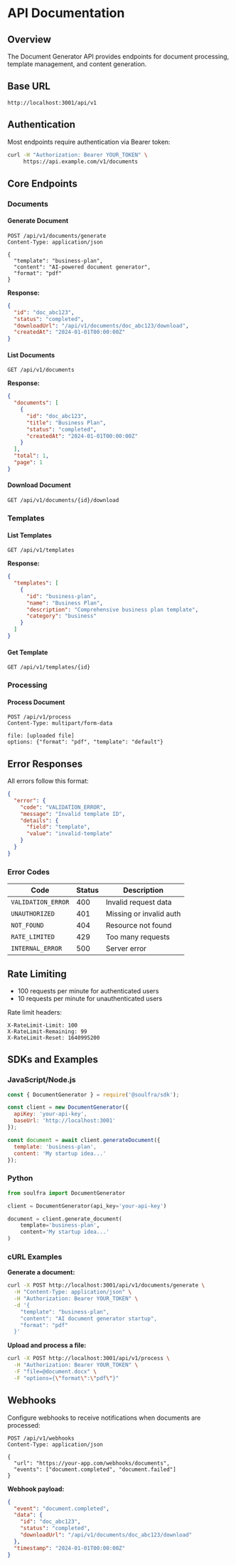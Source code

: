 # API Documentation

## Overview

The Document Generator API provides endpoints for document processing, template management, and content generation.

## Base URL

```
http://localhost:3001/api/v1
```

## Authentication

Most endpoints require authentication via Bearer token:

```bash
curl -H "Authorization: Bearer YOUR_TOKEN" \
     https://api.example.com/v1/documents
```

## Core Endpoints

### Documents

#### Generate Document
```http
POST /api/v1/documents/generate
Content-Type: application/json

{
  "template": "business-plan",
  "content": "AI-powered document generator",
  "format": "pdf"
}
```

**Response:**
```json
{
  "id": "doc_abc123",
  "status": "completed",
  "downloadUrl": "/api/v1/documents/doc_abc123/download",
  "createdAt": "2024-01-01T00:00:00Z"
}
```

#### List Documents
```http
GET /api/v1/documents
```

**Response:**
```json
{
  "documents": [
    {
      "id": "doc_abc123", 
      "title": "Business Plan",
      "status": "completed",
      "createdAt": "2024-01-01T00:00:00Z"
    }
  ],
  "total": 1,
  "page": 1
}
```

#### Download Document
```http
GET /api/v1/documents/{id}/download
```

### Templates

#### List Templates
```http
GET /api/v1/templates
```

**Response:**
```json
{
  "templates": [
    {
      "id": "business-plan",
      "name": "Business Plan",
      "description": "Comprehensive business plan template",
      "category": "business"
    }
  ]
}
```

#### Get Template
```http
GET /api/v1/templates/{id}
```

### Processing

#### Process Document
```http
POST /api/v1/process
Content-Type: multipart/form-data

file: [uploaded file]
options: {"format": "pdf", "template": "default"}
```

## Error Responses

All errors follow this format:

```json
{
  "error": {
    "code": "VALIDATION_ERROR",
    "message": "Invalid template ID",
    "details": {
      "field": "template",
      "value": "invalid-template"
    }
  }
}
```

### Error Codes

| Code | Status | Description |
|------|--------|-------------|
| `VALIDATION_ERROR` | 400 | Invalid request data |
| `UNAUTHORIZED` | 401 | Missing or invalid auth |
| `NOT_FOUND` | 404 | Resource not found |
| `RATE_LIMITED` | 429 | Too many requests |
| `INTERNAL_ERROR` | 500 | Server error |

## Rate Limiting

- 100 requests per minute for authenticated users
- 10 requests per minute for unauthenticated users

Rate limit headers:
```
X-RateLimit-Limit: 100
X-RateLimit-Remaining: 99
X-RateLimit-Reset: 1640995200
```

## SDKs and Examples

### JavaScript/Node.js
```javascript
const { DocumentGenerator } = require('@soulfra/sdk');

const client = new DocumentGenerator({
  apiKey: 'your-api-key',
  baseUrl: 'http://localhost:3001'
});

const document = await client.generateDocument({
  template: 'business-plan',
  content: 'My startup idea...'
});
```

### Python
```python
from soulfra import DocumentGenerator

client = DocumentGenerator(api_key='your-api-key')

document = client.generate_document(
    template='business-plan',
    content='My startup idea...'
)
```

### cURL Examples

**Generate a document:**
```bash
curl -X POST http://localhost:3001/api/v1/documents/generate \
  -H "Content-Type: application/json" \
  -H "Authorization: Bearer YOUR_TOKEN" \
  -d '{
    "template": "business-plan",
    "content": "AI document generator startup",
    "format": "pdf"
  }'
```

**Upload and process a file:**
```bash
curl -X POST http://localhost:3001/api/v1/process \
  -H "Authorization: Bearer YOUR_TOKEN" \
  -F "file=@document.docx" \
  -F "options={\"format\":\"pdf\"}"
```

## Webhooks

Configure webhooks to receive notifications when documents are processed:

```http
POST /api/v1/webhooks
Content-Type: application/json

{
  "url": "https://your-app.com/webhooks/documents",
  "events": ["document.completed", "document.failed"]
}
```

**Webhook payload:**
```json
{
  "event": "document.completed",
  "data": {
    "id": "doc_abc123",
    "status": "completed",
    "downloadUrl": "/api/v1/documents/doc_abc123/download"
  },
  "timestamp": "2024-01-01T00:00:00Z"
}
```